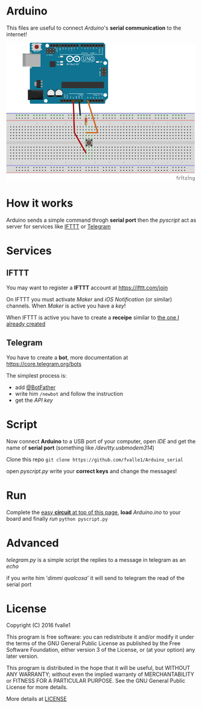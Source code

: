 # Arduino
This files are useful to connect *Arduino*'s **serial communication** to the internet!

![circuit](scheme.png "circuit scheme")

# How it works
Arduino sends a simple command throgh **serial port** then the *pyscript* act as server for services like [IFTTT](https://ifttt.com/) or [Telegram](https://telegram.org/)

# Services
## IFTTT
You may want to register a **IFTTT** account at https://ifttt.com/join

On IFTTT you must activate *Maker* and *iOS Notification* (or similar) channels. When *Maker* is active you have a *key*!

When IFTTT is active you have to create a **receipe** similar to [the one I already created](https://ifttt.com/recipes/459425-arduino-send-notification)

## Telegram
You have to create a **bot**, more documentation at https://core.telegram.org/bots

The simplest process is:
* add [@BotFather](https://telegram.me/botfather)
* write him `/newbot` and follow the instruction
* get the *API key*

# Script
Now connect **Arduino** to a USB port of your computer, open *IDE* and get the name of **serial port** (something like */dev/tty.usbmodem314*)

Clone this repo `git clone https://github.com/fvalle1/Arduino_serial`

open *pyscript.py* write your **correct keys** and change the messages!

# Run
Complete the [easy **circuit** at top of this page](scheme.png), **load** *Arduino.ino* to your board and finally 
*run* `python pyscript.py`

# Advanced
*telegram.py* is a simple script the replies to a message in telegram as an *echo*

if you write him '*dimmi qualcosa*' it will send to telegram the read of the serial port

# License
Copyright (C) 2016  fvalle1

This program is free software: you can redistribute it and/or modify
it under the terms of the GNU General Public License as published by
the Free Software Foundation, either version 3 of the License, or
(at your option) any later version.

This program is distributed in the hope that it will be useful,
but WITHOUT ANY WARRANTY; without even the implied warranty of
MERCHANTABILITY or FITNESS FOR A PARTICULAR PURPOSE.  See the
GNU General Public License for more details.

More details at [LICENSE](LICENSE)
